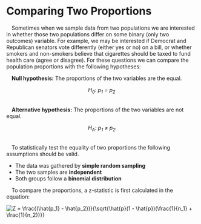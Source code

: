 
# Comparing Two Proportions

 Sometimes when we sample data from two populations we are interested in
whether those two populations differ on some binary (only two outcomes)
variable. For example, we may be interested if Democrat and Republican
senators vote differently (either yes or no) on a bill, or whether
smokers and non-smokers believe that cigarettes should be taxed to fund
health care (agree or disagree). For these questions we can compare the
population proportions with the following hypotheses:

 **Null hypothesis:** The proportions of the two variables are the
equal.
<center>
<i>H<sub>0</sub>: p<sub>1</sub> = p<sub>2</sub></i>
</center>

<br>

 <b>Alternative hypothesis:</b> The proportions of the two variables are
not equal. <br>
<center>
<i>H<sub>A</sub>: p<sub>1</sub> ≠ p<sub>2</sub></i>
</center>

<br>

 To statistically test the equality of two proportions the following
assumptions should be valid.

-   The data was gathered by **simple random sampling**
-   The two samples are **independent**
-   Both groups follow a **binomial distribution**

 To compare the proportions, a z-statistic is first calculated in the
equation:

<div class="center">

![Z = \\frac{(\\hat{p\_1} - \\hat{p\_2})}{\\sqrt{\\hat{p}(1 - \\hat{p})(\\frac{1}{n\_1} + \\frac{1}{n\_2)}}}](https://latex.codecogs.com/png.image?%5Cdpi%7B110%7D&space;%5Cbg_white&space;Z%20%3D%20%5Cfrac%7B%28%5Chat%7Bp_1%7D%20-%20%5Chat%7Bp_2%7D%29%7D%7B%5Csqrt%7B%5Chat%7Bp%7D%281%20-%20%5Chat%7Bp%7D%29%28%5Cfrac%7B1%7D%7Bn_1%7D%20%2B%20%5Cfrac%7B1%7D%7Bn_2%29%7D%7D%7D "Z = \frac{(\hat{p_1} - \hat{p_2})}{\sqrt{\hat{p}(1 - \hat{p})(\frac{1}{n_1} + \frac{1}{n_2)}}}")

</div>
